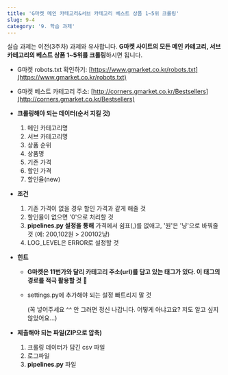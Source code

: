```yaml
---
title: 'G마켓 메인 카테고리&서브 카테고리 베스트 상품 1~5위 크롤링'
slug: 9-4
category: '9. 학습 과제'
---
```

실습 과제는 이전(3주차) 과제와 유사합니다. **G마켓 사이트의 모든 메인 카테고리, 서브 카테고리의 베스트 상품 1~5위를 크롤링**하시면 됩니다. 

- G마켓 robots.txt 확인하기: [https://www.gmarket.co.kr/robots.txt](https://www.gmarket.co.kr/robots.txt)
- G마켓 베스트 카테고리 주소: [http://corners.gmarket.co.kr/Bestsellers](http://corners.gmarket.co.kr/Bestsellers)


- **크롤링해야 되는 데이터(순서 지킬 것)**
    1. 메인 카테고리명
    2. 서브 카테고리명
    3. 상품 순위
    4. 상품명
    5. 기존 가격
    6. 할인 가격
    7. 할인율(new)


- **조건**
    1. 기존 가격이 없을 경우 할인 가격과 같게 해줄 것
    2. 할인율이 없으면 '0'으로 처리할 것
    3. **pipelines.py 설정을 통해** 가격에서 쉼표(,)를 없애고, '원'은 '냥'으로 바꿔줄 것 (예: 200,102원 > 200102냥)
    4. LOG_LEVEL은 ERROR로 설정할 것


- **힌트**
    - **G마켓은 11번가와 달리 카테고리 주소(url)를 담고 있는 태그가 있다. 이 태그의 경로를 적극 활용할 것** 🧭

    - settings.py에 추가해야 되는 설정 빠트리지 말 것
      
        (꼭 넣어주세요 ^^ 안 그러면 정신 나갑니다. 어떻게 아냐고요? 저도 알고 싶지 않았어요...)


- **제출해야 되는 파일(ZIP으로 압축)**
    1. 크롤링 데이터가 담긴 csv 파일
    2. 로그파일
    3. **pipelines.py** 파일

